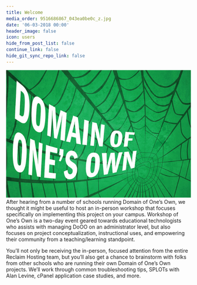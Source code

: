 ```yaml
---
title: Welcome
media_order: 9516686867_043ea0be0c_z.jpg
date: '06-03-2018 00:00'
header_image: false
icon: users
hide_from_post_list: false
continue_link: false
hide_git_sync_repo_link: false
---
```


![](9516686867_043ea0be0c_z.jpg)After hearing from a number of schools running Domain of One’s Own, we thought it might be useful to host an in-person workshop that focuses specifically on implementing this project on your campus. Workshop of One’s Own is a two-day event geared towards educational technologists who assists with managing DoOO on an administrator level, but also focuses on project conceptualization, instructional uses, and empowering their community from a teaching/learning standpoint. 

You’ll not only be receiving the in-person, focused attention from the entire Reclaim Hosting team, but you’ll also get a chance to brainstorm with folks from other schools who are running their own Domain of One’s Own projects. We’ll work through common troubleshooting tips, SPLOTs with Alan Levine, cPanel application case studies, and more.
